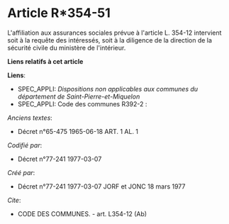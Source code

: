# Article R*354-51

L'affiliation aux assurances sociales prévue à l'article L. 354-12 intervient soit à la requête des intéressés, soit à la
diligence de la direction de la sécurité civile du ministère de l'intérieur.

**Liens relatifs à cet article**

**Liens**:

  - SPEC_APPLI: *Dispositions non applicables aux communes du département de Saint-Pierre-et-Miquelon*
  - SPEC_APPLI: Code des communes R392-2 :

_Anciens textes_:

  - Décret n°65-475 1965-06-18 ART. 1 AL. 1

_Codifié par_:

  - Décret n°77-241 1977-03-07

_Créé par_:

  - Décret n°77-241 1977-03-07 JORF et JONC 18 mars 1977

_Cite_:

  - CODE DES COMMUNES. - art. L354-12 (Ab)
